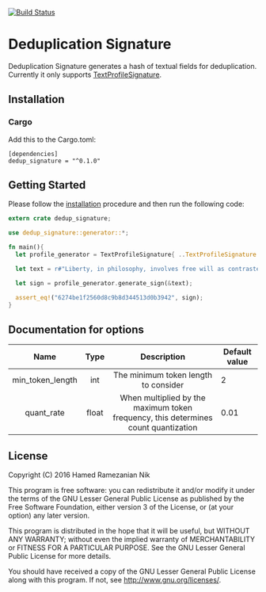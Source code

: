 [![Build Status](https://travis-ci.org/iCEAGE/dedup_signature.svg?branch=master)](https://travis-ci.org/iCEAGE/dedup_signature)

# Deduplication Signature

Deduplication Signature generates a hash of textual fields for deduplication. Currently it only supports [TextProfileSignature](https://wiki.apache.org/solr/TextProfileSignature).

## Installation

### Cargo

Add this to the Cargo.toml:

    [dependencies]
    dedup_signature = "^0.1.0"


## Getting Started

Please follow the [installation](#installation) procedure and then run the following code:

```rust
extern crate dedup_signature;

use dedup_signature::generator::*;

fn main(){
  let profile_generator = TextProfileSignature{ ..TextProfileSignature::default() };

  let text = r#"Liberty, in philosophy, involves free will as contrasted with determinism.[1] In politics, liberty consists of the social and political freedoms enjoyed by all citizens.[2] In theology, liberty is freedom from the bondage of sin.[3] Generally, liberty seems to be distinct from freedom in that freedom concerns itself primarily, if not exclusively, with the ability to do as one wills and what one has the power to do; whereas liberty also takes into account the rights of all involved. As such, liberty can be thought of as freedom limited by rights, and therefore cannot be abused."#;

  let sign = profile_generator.generate_sign(&text);

  assert_eq!("6274be1f2560d8c9b8d344513d0b3942", sign);
}
```

## Documentation for options

|       Name       |  Type |                                     Description                                    | Default value |
|:----------------:|:-----:|:----------------------------------------------------------------------------------:|---------------|
| min_token_length |  int  | The minimum token length to consider                                               | 2             |
|    quant_rate    | float | When multiplied by the maximum token frequency, this determines count quantization | 0.01          |

## License

Copyright (C) 2016  Hamed Ramezanian Nik

This program is free software: you can redistribute it and/or modify
it under the terms of the GNU Lesser General Public License as published by
the Free Software Foundation, either version 3 of the License, or
(at your option) any later version.

This program is distributed in the hope that it will be useful,
but WITHOUT ANY WARRANTY; without even the implied warranty of
MERCHANTABILITY or FITNESS FOR A PARTICULAR PURPOSE.  See the
GNU Lesser General Public License for more details.

You should have received a copy of the GNU Lesser General Public License
along with this program.  If not, see <http://www.gnu.org/licenses/>.
